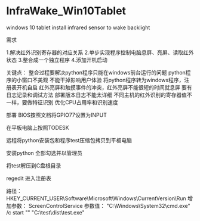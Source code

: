# InfraWake_Win10Tablet
windows 10  tablet  install infrared sensor  to wake backlight  

需求

1.解决红外识别寄存器的对应关系
2.单步实现程序控制电脑息屏、亮屏、读取红外状态
3.整合成一个独立程序
4.添加开机启动

关键点：
整合过程要解决python程序只能在windows前台运行的问题
python程序的小窗口不美观 不能干掉影响用户体验
将python程序转为windows程序，注册表开机自启
红外亮屏和触摸事件的冲突，红外亮屏不能很短的时间就息屏
要有日志记录和调试方法 部署版本日志不能太详细
不同主机的红外识别的寄存器值不一样，要做特征识别
优化CPU占用率和识别速度

部署
BIOS按照文档将GPIO77设置为INPUT

在平板电脑上按照TODESK

远程将python安装包和程序test压缩包拷贝到平板电脑

安装python 全部勾选并以管理员

将test解压到C盘根目录

regedit 进入注册表

路径：
HKEY_CURRENT_USER\Software\Microsoft\Windows\CurrentVersion\Run
增加参数：
ScreenControlService
参数值：
"C:\Windows\System32\cmd.exe" /c start "" "C:\test\dist\test.exe"



